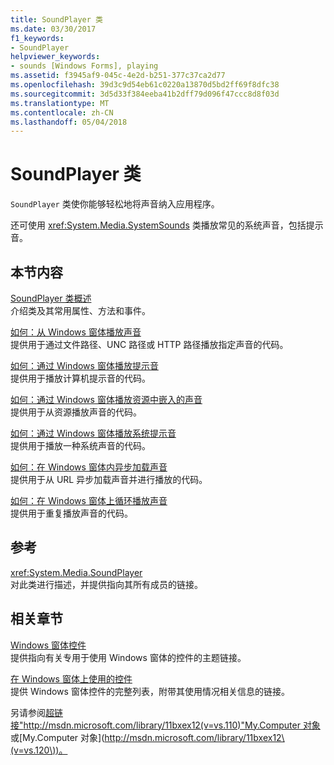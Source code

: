 ```yaml
---
title: SoundPlayer 类
ms.date: 03/30/2017
f1_keywords:
- SoundPlayer
helpviewer_keywords:
- sounds [Windows Forms], playing
ms.assetid: f3945af9-045c-4e2d-b251-377c37ca2d77
ms.openlocfilehash: 39d3c9d54eb61c0220a13870d5bd2ff69f8dfc38
ms.sourcegitcommit: 3d5d33f384eeba41b2dff79d096f47ccc8d8f03d
ms.translationtype: MT
ms.contentlocale: zh-CN
ms.lasthandoff: 05/04/2018
---
```

# <a name="soundplayer-class"></a>SoundPlayer 类
`SoundPlayer` 类使你能够轻松地将声音纳入应用程序。  
  
 还可使用 <xref:System.Media.SystemSounds> 类播放常见的系统声音，包括提示音。  
  
## <a name="in-this-section"></a>本节内容  
 [SoundPlayer 类概述](../../../../docs/framework/winforms/controls/soundplayer-class-overview.md)  
 介绍类及其常用属性、方法和事件。  
  
 [如何：从 Windows 窗体播放声音](../../../../docs/framework/winforms/controls/how-to-play-a-sound-from-a-windows-form.md)  
 提供用于通过文件路径、UNC 路径或 HTTP 路径播放指定声音的代码。  
  
 [如何：通过 Windows 窗体播放提示音](../../../../docs/framework/winforms/controls/how-to-play-a-beep-from-a-windows-form.md)  
 提供用于播放计算机提示音的代码。  
  
 [如何：通过 Windows 窗体播放资源中嵌入的声音](../../../../docs/framework/winforms/controls/how-to-play-a-sound-embedded-in-a-resource-from-a-windows-form.md)  
 提供用于从资源播放声音的代码。  
  
 [如何：通过 Windows 窗体播放系统提示音](../../../../docs/framework/winforms/controls/how-to-play-a-system-sound-from-a-windows-form.md)  
 提供用于播放一种系统声音的代码。  
  
 [如何：在 Windows 窗体内异步加载声音](../../../../docs/framework/winforms/controls/how-to-load-a-sound-asynchronously-within-a-windows-form.md)  
 提供用于从 URL 异步加载声音并进行播放的代码。  
  
 [如何：在 Windows 窗体上循环播放声音](../../../../docs/framework/winforms/controls/how-to-loop-a-sound-playing-on-a-windows-form.md)  
 提供用于重复播放声音的代码。  
  
## <a name="reference"></a>参考  
 <xref:System.Media.SoundPlayer>  
 对此类进行描述，并提供指向其所有成员的链接。  
  
## <a name="related-sections"></a>相关章节  
 [Windows 窗体控件](../../../../docs/framework/winforms/controls/index.md)  
 提供指向有关专用于使用 Windows 窗体的控件的主题链接。  
  
 [在 Windows 窗体上使用的控件](../../../../docs/framework/winforms/controls/controls-to-use-on-windows-forms.md)  
 提供 Windows 窗体控件的完整列表，附带其使用情况相关信息的链接。  
  
 另请参阅[超链接"http://msdn.microsoft.com/library/11bxex12(v=vs.110)"My.Computer 对象](http://msdn.microsoft.com/library/11bxex12\(v=vs.110\))或[My.Computer 对象](http://msdn.microsoft.com/library/11bxex12\(v=vs.120\))。
